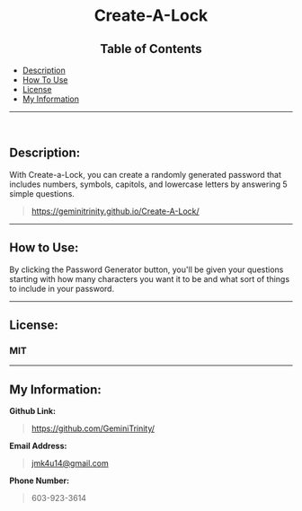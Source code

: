 
# <center> Create-A-Lock 

## <center> **Table of Contents**
- [Description](#description)
- [How To Use](#how-to-use)
- [License](#license)
- [My Information](#my-information)

---
<br>

## Description: 
With Create-a-Lock, you can create a randomly generated password that includes numbers, symbols, capitols, and lowercase letters by answering 5 simple questions.
> https://geminitrinity.github.io/Create-A-Lock/

---

## How to Use:
By clicking the Password Generator button, you'll be given your questions starting with how many characters you want it to be and what sort of things to include in your password.

---

## License:
### MIT

---

## My Information:
**Github Link:**
> https://github.com/GeminiTrinity/

**Email Address:**
> jmk4u14@gmail.com

**Phone Number:**
> 603-923-3614
